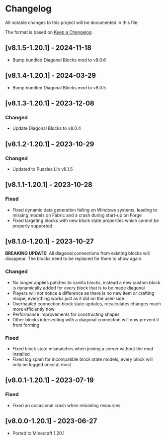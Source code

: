 # Changelog
All notable changes to this project will be documented in this file.

The format is based on [Keep a Changelog].

## [v8.1.5-1.20.1] - 2024-11-18
- Bump bundled Diagonal Blocks mod to v8.0.6

## [v8.1.4-1.20.1] - 2024-03-29
- Bump bundled Diagonal Blocks mod to v8.0.5

## [v8.1.3-1.20.1] - 2023-12-08
### Changed
- Update Diagonal Blocks to v8.0.4

## [v8.1.2-1.20.1] - 2023-10-29
### Changed
- Updated to Puzzles Lib v8.1.5

## [v8.1.1-1.20.1] - 2023-10-28
### Fixed
- Fixed dynamic data generation failing on Windows systems, leading to missing models on Fabric and a crash during start-up on Forge
- Fixed targeting blocks with new block state properties which cannot be properly supported

## [v8.1.0-1.20.1] - 2023-10-27
**BREAKING UPDATE:** All diagonal connections from existing blocks will disappear. The blocks need to be replaced for them to show again.
### Changed
- No longer applies patches to vanilla blocks, instead a new custom block is dynamically added for every block that is to be made diagonal
- Players will not notice a difference as there is no new item or crafting recipe, everything works just as it did on the user-side
- Overhauled connection block state updates, recalculates changes much more efficiently now
- Performance improvements for constructing shapes
- Other blocks intersecting with a diagonal connection will now prevent it from forming
### Fixed
- Fixed block state mismatches when joining a server without the mod installed
- Fixed log spam for incompatible block state models, every block will only be logged once at most

## [v8.0.1-1.20.1] - 2023-07-19
### Fixed
- Fixed an occasional crash when reloading resources

## [v8.0.0-1.20.1] - 2023-06-27
- Ported to Minecraft 1.20.1

[Keep a Changelog]: https://keepachangelog.com/en/1.0.0/
